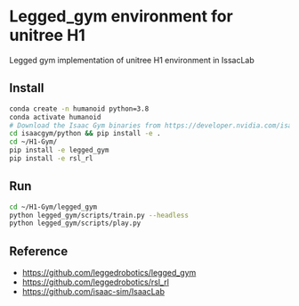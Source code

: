# Legged_gym environment for unitree H1

Legged gym implementation of unitree H1 environment in IssacLab

## Install

```bash
conda create -n humanoid python=3.8
conda activate humanoid
# Download the Isaac Gym binaries from https://developer.nvidia.com/isaac-gym 
cd isaacgym/python && pip install -e .
cd ~/H1-Gym/
pip install -e legged_gym
pip install -e rsl_rl
```

## Run

```bash
cd ~/H1-Gym/legged_gym
python legged_gym/scripts/train.py --headless
python legged_gym/scripts/play.py
```

## Reference

- https://github.com/leggedrobotics/legged_gym
- https://github.com/leggedrobotics/rsl_rl
- https://github.com/isaac-sim/IsaacLab

